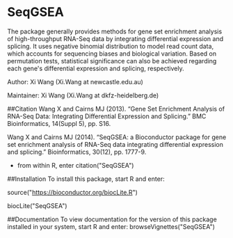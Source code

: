 # SeqGSEA

The package generally provides methods for gene set enrichment analysis of high-throughput RNA-Seq data by integrating differential expression and splicing. It uses negative binomial distribution to model read count data, which accounts for sequencing biases and biological variation. Based on permutation tests, statistical significance can also be achieved regarding each gene's differential expression and splicing, respectively.


Author: Xi Wang (Xi.Wang at newcastle.edu.au)

Maintainer: Xi Wang (Xi.Wang at dkfz-heidelberg.de)


##Citation
Wang X and Cairns MJ (2013). “Gene Set Enrichment Analysis of RNA-Seq Data: Integrating Differential Expression and Splicing.” BMC Bioinformatics, 14(Suppl 5), pp. S16.

Wang X and Cairns MJ (2014). “SeqGSEA: a Bioconductor package for gene set enrichment analysis of RNA-Seq data integrating differential expression and splicing.” Bioinformatics, 30(12), pp. 1777-9.

* from within R, enter citation("SeqGSEA")

##Installation
To install this package, start R and enter:

source("https://bioconductor.org/biocLite.R")

biocLite("SeqGSEA")


##Documentation
To view documentation for the version of this package installed in your system, start R and enter:
browseVignettes("SeqGSEA")
